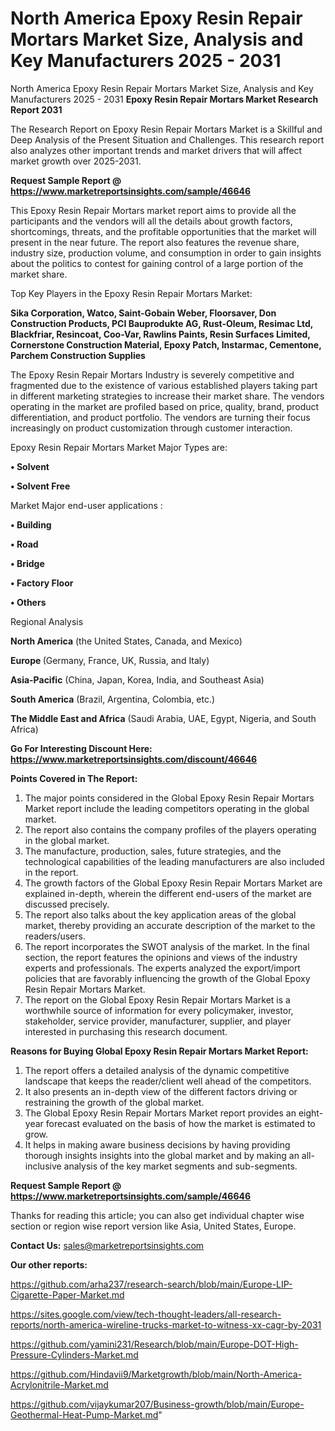 # North America Epoxy Resin Repair Mortars Market Size, Analysis and Key Manufacturers 2025 - 2031
 North America Epoxy Resin Repair Mortars Market Size, Analysis and Key Manufacturers 2025 - 2031
<strong>Epoxy Resin Repair Mortars Market Research Report 2031</strong>

The Research Report on Epoxy Resin Repair Mortars Market is a Skillful and Deep Analysis of the Present Situation and Challenges. This research report also analyzes other important trends and market drivers that will affect market growth over 2025-2031.

<strong>Request Sample Report @ <a href=https://www.marketreportsinsights.com/sample/46646>https://www.marketreportsinsights.com/sample/46646</a></strong>

This Epoxy Resin Repair Mortars market report aims to provide all the participants and the vendors will all the details about growth factors, shortcomings, threats, and the profitable opportunities that the market will present in the near future. The report also features the revenue share, industry size, production volume, and consumption in order to gain insights about the politics to contest for gaining control of a large portion of the market share.

Top Key Players in the Epoxy Resin Repair Mortars Market:

<strong>Sika Corporation, Watco, Saint-Gobain Weber, Floorsaver, Don Construction Products, PCI Bauprodukte AG, Rust-Oleum, Resimac Ltd, Blackfriar, Resincoat, Coo-Var, Rawlins Paints, Resin Surfaces Limited, Cornerstone Construction Material, Epoxy Patch, Instarmac, Cementone, Parchem Construction Supplies</strong>

The Epoxy Resin Repair Mortars Industry is severely competitive and fragmented due to the existence of various established players taking part in different marketing strategies to increase their market share. The vendors operating in the market are profiled based on price, quality, brand, product differentiation, and product portfolio. The vendors are turning their focus increasingly on product customization through customer interaction.

Epoxy Resin Repair Mortars Market Major Types are:

<strong>•  Solvent

•  Solvent Free</strong>

Market Major end-user applications :

<strong>•  Building

•  Road

•  Bridge

•  Factory Floor

•  Others</strong>

Regional Analysis

</u><strong><b>North America</b></strong> (the United States, Canada, and Mexico)

<strong><b>Europe </b></strong>(Germany, France, UK, Russia, and Italy)

<strong><b>Asia-Pacific</b></strong> (China, Japan, Korea, India, and Southeast Asia)

<strong><b>South America</b></strong> (Brazil, Argentina, Colombia, etc.)

<strong><b>The Middle East and Africa</b></strong> (Saudi Arabia, UAE, Egypt, Nigeria, and South Africa)

<strong>Go For Interesting Discount Here: <a href=https://www.marketreportsinsights.com/discount/46646>https://www.marketreportsinsights.com/discount/46646</a></strong>

<strong>Points Covered in The Report:</strong>
<ol>
  <li>The major points considered in the Global Epoxy Resin Repair Mortars Market report include the leading competitors operating in the global market.</li>
  <li>The report also contains the company profiles of the players operating in the global market.</li>
  <li>The manufacture, production, sales, future strategies, and the technological capabilities of the leading manufacturers are also included in the report.</li>
  <li>The growth factors of the Global Epoxy Resin Repair Mortars Market are explained in-depth, wherein the different end-users of the market are discussed precisely.</li>
  <li>The report also talks about the key application areas of the global market, thereby providing an accurate description of the market to the readers/users.</li>
  <li>The report incorporates the SWOT analysis of the market. In the final section, the report features the opinions and views of the industry experts and professionals. The experts analyzed the export/import policies that are favorably influencing the growth of the Global Epoxy Resin Repair Mortars Market.</li>
  <li>The report on the Global Epoxy Resin Repair Mortars Market is a worthwhile source of information for every policymaker, investor, stakeholder, service provider, manufacturer, supplier, and player interested in purchasing this research document.</li>
</ol>
<strong>Reasons for Buying Global Epoxy Resin Repair Mortars Market Report:</strong>

<ol>
  <li>The report offers a detailed analysis of the dynamic competitive landscape that keeps the reader/client well ahead of the competitors.</li>
  <li>It also presents an in-depth view of the different factors driving or restraining the growth of the global market.</li>
  <li>The Global Epoxy Resin Repair Mortars Market report provides an eight-year forecast evaluated on the basis of how the market is estimated to grow.</li>
  <li>It helps in making aware business decisions by having providing thorough insights insights into the global market and by making an all-inclusive analysis of the key market segments and sub-segments.</li>
</ol>
<strong>Request Sample Report @ <a href=https://www.marketreportsinsights.com/sample/46646>https://www.marketreportsinsights.com/sample/46646</a></strong>


Thanks for reading this article; you can also get individual chapter wise section or region wise report version like Asia, United States, Europe.

<strong>Contact Us:</strong>
sales@marketreportsinsights.com

<strong>Our other reports:</strong>

<a href=https://github.com/arha237/research-search/blob/main/Europe-LIP-Cigarette-Paper-Market.md>https://github.com/arha237/research-search/blob/main/Europe-LIP-Cigarette-Paper-Market.md</a>

<a href=https://sites.google.com/view/tech-thought-leaders/all-research-reports/north-america-wireline-trucks-market-to-witness-xx-cagr-by-2031>https://sites.google.com/view/tech-thought-leaders/all-research-reports/north-america-wireline-trucks-market-to-witness-xx-cagr-by-2031</a>

<a href=https://github.com/yamini231/Research/blob/main/Europe-DOT-High-Pressure-Cylinders-Market.md>https://github.com/yamini231/Research/blob/main/Europe-DOT-High-Pressure-Cylinders-Market.md</a>

<a href=https://github.com/Hindavii9/Marketgrowth/blob/main/North-America-Acrylonitrile-Market.md>https://github.com/Hindavii9/Marketgrowth/blob/main/North-America-Acrylonitrile-Market.md</a>

<a href=https://github.com/vijaykumar207/Business-growth/blob/main/Europe-Geothermal-Heat-Pump-Market.md>https://github.com/vijaykumar207/Business-growth/blob/main/Europe-Geothermal-Heat-Pump-Market.md</a>"
